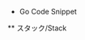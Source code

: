 
* Go Code Snippet

** スタック/Stack

<script src="https://gist.github.com/yonezzzet/4ebc9cedb91be0b9a6f84f353a85667e.js"></script>
